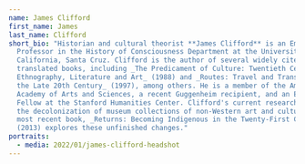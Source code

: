 ```yaml
---
name: James Clifford
first_name: James
last_name: Clifford
short_bio: "Historian and cultural theorist **James Clifford** is an Emeritus
  Professor in the History of Consciousness Department at the University of
  California, Santa Cruz. Clifford is the author of several widely cited and
  translated books, including _The Predicament of Culture: Twentieth Century
  Ethnography, Literature and Art_ (1988) and _Routes: Travel and Translation in
  the Late 20th Century_ (1997), among others. He is a member of the American
  Academy of Arts and Sciences, a recent Guggenheim recipient, and an External
  Fellow at the Stanford Humanities Center. Clifford's current research concerns
  the decolonization of museum collections of non-Western art and culture. His
  most recent book, _Returns: Becoming Indigenous in the Twenty-First Century_
  (2013) explores these unfinished changes."
portraits:
  - media: 2022/01/james-clifford-headshot
---
```

